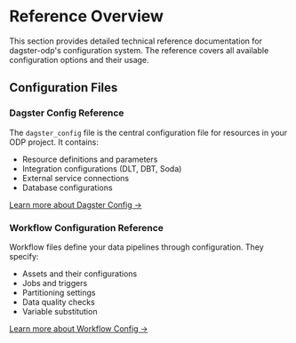 # Reference Overview

This section provides detailed technical reference documentation for dagster-odp's configuration system. The reference covers all available configuration options and their usage.

## Configuration Files

### Dagster Config Reference

The `dagster_config` file is the central configuration file for resources in your ODP project. It contains:

- Resource definitions and parameters
- Integration configurations (DLT, DBT, Soda)
- External service connections
- Database configurations

[Learn more about Dagster Config →](dagster_config.md)

### Workflow Configuration Reference

Workflow files define your data pipelines through configuration. They specify:

- Assets and their configurations
- Jobs and triggers
- Partitioning settings
- Data quality checks
- Variable substitution

[Learn more about Workflow Config →](workflow_config.md)
